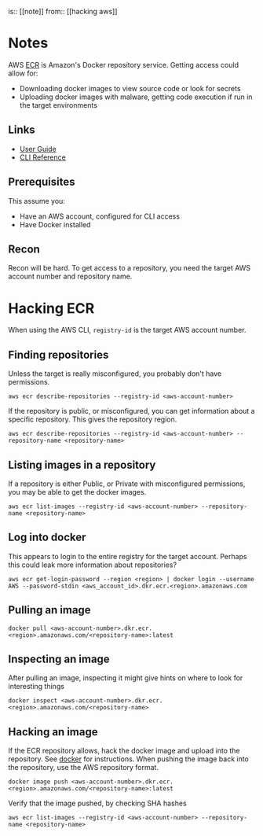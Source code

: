 is:: [[note]]
from:: [[hacking aws]]

# Notes
AWS [ECR](https://docs.aws.amazon.com/AmazonECR/latest/userguide/what-is-ecr.html) is Amazon's Docker repository service. Getting access could allow for:
* Downloading docker images to view source code or look for secrets
* Uploading docker images with malware, getting code execution if run in the target environments

## Links
* [User Guide](https://docs.aws.amazon.com/AmazonECR/latest/userguide/what-is-ecr.html)
* [CLI Reference](https://docs.aws.amazon.com/cli/latest/reference/ecr/index.html#cli-aws-ecr)

## Prerequisites
This assume you:
* Have an AWS account, configured for CLI access
* Have Docker installed

## Recon
Recon will be hard. To get access to a repository, you need the target AWS account number and repository name.

# Hacking ECR
When using the AWS CLI, ```registry-id``` is the target AWS account number. 

## Finding repositories
Unless the target is really misconfigured, you probably don't have permissions.

```aws ecr describe-repositories --registry-id <aws-account-number>```

If the repository is public, or misconfigured, you can get information about a specific repository. This gives the repository region.

```aws ecr describe-repositories --registry-id <aws-account-number> --repository-name <repository-name>```

## Listing images in a repository
If a repository is either Public, or Private with misconfigured permissions, you may be able to get the docker images.

```aws ecr list-images --registry-id <aws-account-number> --repository-name <repository-name>```

## Log into docker
This appears to login to the entire registry for the target account. Perhaps this could leak more information about repositories?
```
aws ecr get-login-password --region <region> | docker login --username AWS --password-stdin <aws_account_id>.dkr.ecr.<region>.amazonaws.com
```

## Pulling an image
```docker pull <aws-account-number>.dkr.ecr.<region>.amazonaws.com/<repository-name>:latest```

## Inspecting an image
After pulling an image, inspecting it might give hints on where to look for interesting things

```docker inspect <aws-account-number>.dkr.ecr.<region>.amazonaws.com/<repository-name>```

## Hacking an image
If the ECR repository allows, hack the docker image and upload into the repository. See [docker](shared/hacking/docker.md) for instructions. When pushing the image back into the repository, use the AWS repository format.

```
docker image push <aws-account-number>.dkr.ecr.<region>.amazonaws.com/<repository-name>:latest
```

Verify that the image pushed, by checking SHA hashes

```aws ecr list-images --registry-id <aws-account-number> --repository-name <repository-name>```

